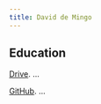 ```yaml
---
title: David de Mingo
---
```



## Education

[Drive](https://drive.google.com/drive/folders/1t2Ebf5NQd0c2icoyLmKtifKJ239AAEww?usp=sharing). ... 

[GitHub](https://github.com/ddemingo/). ...